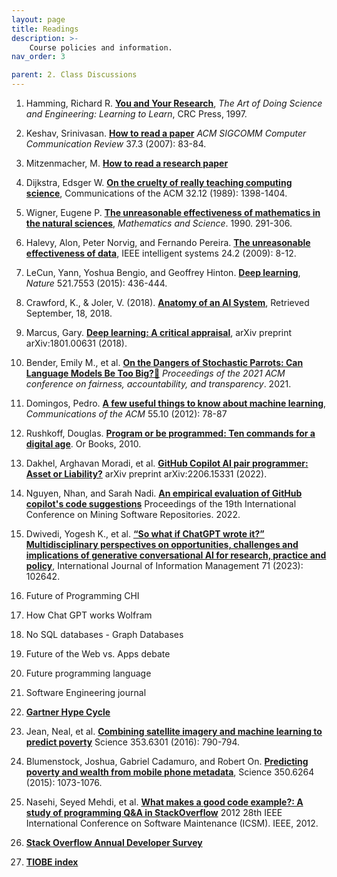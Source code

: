 ```yaml
---
layout: page
title: Readings
description: >-
    Course policies and information.
nav_order: 3

parent: 2. Class Discussions
---
```


<!-- # Readings
{:.no_toc} -->

<!-- ## Table of contents
{: .no_toc .text-delta }

1. TOC
{:toc} -->

<!-- --- -->

1. Hamming, Richard R. **[You and Your Research](https://d37ugbyn3rpeym.cloudfront.net/stripe-press/TAODSAE_zine_press.pdf)**, _The Art of Doing Science and Engineering: Learning to Learn_, CRC Press, 1997.

2. Keshav, Srinivasan. **[How to read a paper](https://www.albany.edu/spatial/training/3-How%20to%20read%20a%20paper.pdf)** _ACM SIGCOMM Computer Communication Review_ 37.3 (2007): 83-84.

3. Mitzenmacher, M. **[How to read a research paper](https://www.eecs.harvard.edu/~michaelm/postscripts/ReadPaper.pdf)**

16. Dijkstra, Edsger W. **[On the cruelty of really teaching computing science](https://www.psy.gla.ac.uk/~steve/educ/dijk/EWD1036.v4.pdf)**, Communications of the ACM 32.12 (1989): 1398-1404.

2. Wigner, Eugene P. **[The unreasonable effectiveness of mathematics in the natural sciences](https://d1wqtxts1xzle7.cloudfront.net/94048193/wigner-libre.pdf?1668153422=&response-content-disposition=inline%3B+filename%3DTHE_UNREASONABLE_EFFECTIVENSS_OF_MATHEMA.pdf&Expires=1683254814&Signature=eGiY1F7~EtvRj-dwS9uwPeZ9xCXs3QbC2lU1F4NyLVjz-xpREklKyu78WORawRS82aOw2fHXCZazbzzMmw2HdTQONEHCfnyfRzqDqlicmEh80jAiEUjVXFgu6n8iZj~~zoxf90VquoHnlDVB1llODnfnW1VOYp3oDv6BpvcDuSSdXr29j6n2JSU-g3rUvvG2IrxOVlzB-xPDVo44DZFjaczN-81BeQwX7ZHXf5BGn5TYcfAgYREfdrvfambagQ~eq6DPkM3MfbU2l1R6AXEPmtg1OiWYIHR~SuHpScLI64PMX0~WmTqDiqyZUhrDednGS8uAl2OCe~OdXgfEDmlq8g__&Key-Pair-Id=APKAJLOHF5GGSLRBV4ZA)**, _Mathematics and Science_. 1990. 291-306.

3. Halevy, Alon, Peter Norvig, and Fernando Pereira. **[The unreasonable effectiveness of data](https://storage.googleapis.com/pub-tools-public-publication-data/pdf/35179.pdf)**, IEEE intelligent systems 24.2 (2009): 8-12.

3. LeCun, Yann, Yoshua Bengio, and Geoffrey Hinton. **[Deep learning](https://www.nature.com/articles/nature14539)**, _Nature_ 521.7553 (2015): 436-444.


4. Crawford, K., & Joler, V. (2018). **[Anatomy of an AI System](https://cache.fluxo.info/data/4c/ab/4cab5c66a9e44e27f58dd79918f489d7ed08da09/screenshot.pdf)**, Retrieved September, 18, 2018.

2. Marcus, Gary. **[Deep learning: A critical appraisal](https://arxiv.org/pdf/1801.00631.pdf?u)**, arXiv preprint arXiv:1801.00631 (2018).

3. Bender, Emily M., et al. **[On the Dangers of Stochastic Parrots: Can Language Models Be Too Big?🦜](https://dl.acm.org/doi/pdf/10.1145/3442188.3445922)** _Proceedings of the 2021 ACM conference on fairness, accountability, and transparency_. 2021. 

4. Domingos, Pedro. **[A few useful things to know about machine learning](https://deeplearning.lipingyang.org/wp-content/uploads/2017/01/Domingos_2012_-A_few_useful_things2know_about_ML.pdf)**, _Communications of the ACM_ 55.10 (2012): 78-87

4. Rushkoff, Douglas. **[Program or be programmed: Ten commands for a digital age](https://addc401fall2016.files.wordpress.com/2016/08/rushkoff-program-or-be-programmed.pdf)**. Or Books, 2010.

5. Dakhel, Arghavan Moradi, et al. **[GitHub Copilot AI pair programmer: Asset or Liability?](https://arxiv.org/pdf/2206.15331)** arXiv preprint arXiv:2206.15331 (2022).

6. Nguyen, Nhan, and Sarah Nadi. **[An empirical evaluation of GitHub copilot's code suggestions](https://dl.acm.org/doi/abs/10.1145/3524842.3528470)** Proceedings of the 19th International Conference on Mining Software Repositories. 2022.

7. Dwivedi, Yogesh K., et al. **[“So what if ChatGPT wrote it?” Multidisciplinary perspectives on opportunities, challenges and implications of generative conversational AI for research, practice and policy](https://www.sciencedirect.com/science/article/pii/S0268401223000233)**, International Journal of Information Management 71 (2023): 102642.

5. Future of Programming CHI 

6. How Chat GPT works Wolfram 

7. No SQL databases - Graph Databases 

8. Future of the Web vs. Apps debate

9. Future programming language 

10. Software Engineering journal 

11. **[Gartner Hype Cycle](https://www.gartner.com/en/research/methodologies/gartner-hype-cycle)**

12. Jean, Neal, et al. **[Combining satellite imagery and machine learning to predict poverty](https://scholar.archive.org/work/hvolprbfevflbog7aw25cqqrwm/access/wayback/http://nealjean.com/papers/science_main.pdf)** Science 353.6301 (2016): 790-794.

13. Blumenstock, Joshua, Gabriel Cadamuro, and Robert On. **[Predicting poverty and wealth from mobile phone metadata](https://dlab.epfl.ch/teaching/spring2019/cs718/papers/blumenstock2015predicting.pdf)**, Science 350.6264 (2015): 1073-1076.

13. Nasehi, Seyed Mehdi, et al. **[What makes a good code example?: A study of programming Q&A in StackOverflow](https://ieeexplore.ieee.org/abstract/document/6405249)** 2012 28th IEEE International Conference on Software Maintenance (ICSM). IEEE, 2012.

14. **[Stack Overflow Annual Developer Survey](https://insights.stackoverflow.com/survey)**

15. **[TIOBE index](https://www.tiobe.com/tiobe-index/)**

